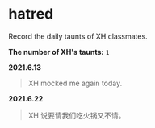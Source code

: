 # hatred
Record the daily taunts of XH classmates.

**The number of XH's taunts:** 
`1`

**2021.6.13**
> XH mocked me again today.

**2021.6.22**
> XH 说要请我们吃火锅又不请。
